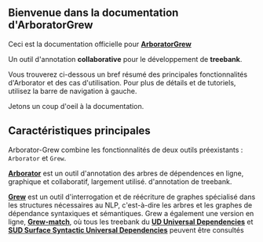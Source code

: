 ## Bienvenue dans la documentation d'ArboratorGrew

Ceci est la documentation officielle pour **[ArboratorGrew](https://arboratorgrew.elizia.net/#/)**

Un outil d'annotation **collaborative** pour le développement de **treebank**. 

Vous trouverez ci-dessous un bref résumé des principales fonctionnalités d'Arborator et des cas d'utilisation. Pour plus de détails et de tutoriels, utilisez la barre de navigation à gauche. 

Jetons un coup d'oeil à la documentation.


## Caractéristiques principales

Arborator-Grew combine les fonctionnalités de deux outils préexistants : `Arborator` et `Grew`. 

**[Arborator](https://arborator.ilpga.fr/)** est un outil d'annotation des arbres de dépendences en ligne, graphique et collaboratif, largement utilisé.
d'annotation de treebank. 

**[Grew](https://grew.fr/)** est un outil d'interrogation et de réécriture de graphes spécialisé dans les structures nécessaires au NLP, c'est-à-dire les arbres et les graphes de dépendance syntaxiques et sémantiques. Grew a également une version en ligne, **[Grew-match](http://match.grew.fr/)**, où tous les treebank du **[UD Universal Dependencies](https://universaldependencies.org/)** et **[SUD Surface Syntactic Universal Dependencies](https://surfacesyntacticud.github.io/)** peuvent être consultés